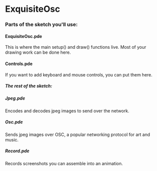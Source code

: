 # ExquisiteOsc

### Parts of the sketch you'll use:

#### ExquisiteOsc.pde
This is where the main setup() and draw() functions live. Most of your drawing work can be done here.

#### Controls.pde
If you want to add keyboard and mouse controls, you can put them here.

##### The rest of the sketch:

##### Jpeg.pde
Encodes and decodes jpeg images to send over the network.

##### Osc.pde
Sends jpeg images over OSC, a popular networking protocol for art and music.

##### Record.pde
Records screenshots you can assemble into an animation.